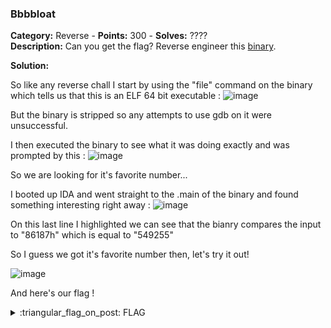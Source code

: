 ### Bbbbloat
**Category:** Reverse - **Points:** 300 - **Solves:** ????  
**Description:** Can you get the flag? Reverse engineer this [binary](./bbbbloat/).

**Solution:**  

So like any reverse chall I start by using the "file" command on the binary which tells us that this is an ELF 64 bit executable :
![image](https://user-images.githubusercontent.com/90833446/160920659-6cc56edc-df90-46ba-b586-cfdab37264c2.png)

But the binary is stripped so any attempts to use gdb on it were unsuccessful.

I then executed the binary to see what it was doing exactly and was prompted by this :
![image](https://user-images.githubusercontent.com/90833446/160921157-4ecfa74d-599c-4873-ac2c-37cebf031530.png)

So we are looking for it's favorite number...

I booted up IDA and went straight to the .main of the binary and found something interesting right away : 
![image](https://user-images.githubusercontent.com/90833446/160921394-f253cecc-5fbd-4492-b46b-7e024e9c03a5.png)

On this last line I highlighted we can see that the bianry compares the input to "86187h" which is equal to "549255"

So I guess we got it's favorite number then, let's try it out!

![image](https://user-images.githubusercontent.com/90833446/160921705-e430518d-846e-4412-860d-a3b2a69e9e0c.png)

And here's our flag !

<details>
  <summary>:triangular_flag_on_post: FLAG</summary>

  ```
  picoCTF{cu7_7h3_bl047_36dd316a}
  ```
</details>
